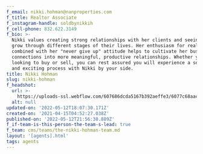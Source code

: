 ```yaml
---
f_email: nikki.hohman@nanproperties.com
f_title: Realtor Associate
f_instagram-handle: soldbynikkih
f_cell-phone: 832.622.3149
f_bio: >-
  Nikki values creating strong relationships with her clients and seeing them
  grow through different stages of their lives. Her enthusiasm for real estate
  combined with her "never give up" attitude helps to cultivate her business
  connections into more meaningful, productive relationships. Whether you are
  looking to buy or sell, you can rest assured you will experience a seamless
  and exciting process with Nikki by your side.
title: Nikki Hohman
slug: nikki-hohman
f_headshot:
  url: >-
    https://uploads-ssl.webflow.com/607686dcda5167b392aeffe3/6077c68aac4c25337a289e8a_60260514112e2optimized_b627ec3680fa0574c0dffeb438fe3e40.jpeg
  alt: null
updated-on: '2022-05-12T18:07:30.171Z'
created-on: '2021-04-15T04:52:27.038Z'
published-on: '2022-05-12T21:56:30.889Z'
f_if-team-is-this-person-the-team-s-lead: true
f_team: cms/teams/the-nikki-hohman-team.md
layout: '[agents].html'
tags: agents
---
```



